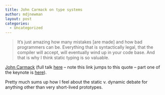 ```yaml
---
title: John Carmack on type systems
author: mdjnewman
layout: post
categories:
  - Uncategorized
---
```


> It’s just amazing how many mistakes [are made] and how bad programmers can be. Everything that is syntactically legal, that the compiler will accept, will eventually wind up in your code base. And that is why I think static typing is so valuable.

[John Carmack][1] (full talk [here][2] – note this link jumps to this quote – part one of the keynote is [here][3]).

Pretty much sums up how I feel about the static v. dynamic debate for anything other than very short-lived prototypes.

 [1]: http://en.wikipedia.org/wiki/John_Carmack "John D. Carmack"
 [2]: http://youtu.be/1PhArSujR_A?t=15m47s "John Carmack's keynote at Quakecon 2013 (Part 4)"
 [3]: http://youtu.be/eNWAcEu1jpU?t=15m12s "John Carmack's keynote at Quakecon 2013 (Part 1)"